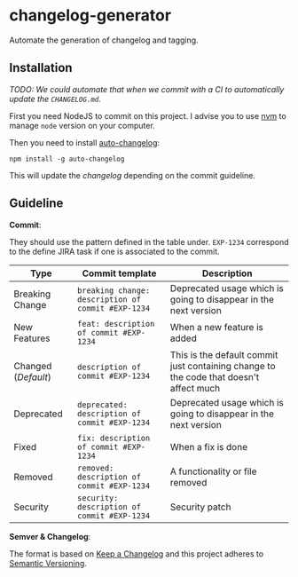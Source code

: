 # changelog-generator
Automate the generation of changelog and tagging.

Installation
------

*TODO: We could automate that when we commit with a CI to automatically update the `CHANGELOG.md`.*

First you need NodeJS to commit on this project. I advise you to use [nvm](https://github.com/creationix/nvm) to manage `node` version on your computer.

Then you need to install [auto-changelog](https://github.com/CookPete/auto-changelog):

`npm install -g auto-changelog`

This will update the *changelog* depending on the commit guideline.

Guideline
------

**Commit**:

They should use the pattern defined in the table under.
`EXP-1234` correspond to the define JIRA task if one is associated to the commit.

| Type  | Commit template | Description |
| ------------- | ------------- | ------------- |
| Breaking Change | `breaking change: description of commit #EXP-1234` | Deprecated usage which is going to disappear in the next version |
| New Features | `feat: description of commit #EXP-1234` | When a new feature is added |
| Changed (*Default*) | `description of commit #EXP-1234` | This is the default commit just containing change to the code that doesn't affect much |
| Deprecated | `deprecated: description of commit #EXP-1234` | Deprecated usage which is going to disappear in the next version |
| Fixed | `fix: description of commit #EXP-1234` | When a fix is done |
| Removed | `removed: description of commit #EXP-1234` | A functionality or file removed |
| Security | `security: description of commit #EXP-1234` | Security patch |

**Semver & Changelog**:

The format is based on [Keep a Changelog](http://keepachangelog.com/en/1.0.0/)
and this project adheres to [Semantic Versioning](http://semver.org/spec/v2.0.0.html).